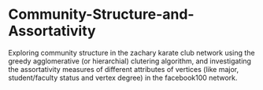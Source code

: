# Community-Structure-and-Assortativity

Exploring community structure in the zachary karate club network using the greedy agglomerative (or hierarchial) clutering algorithm, and investigating the assortativity measures of different attributes of vertices (like major, student/faculty status and vertex degree) in the facebook100 network.
